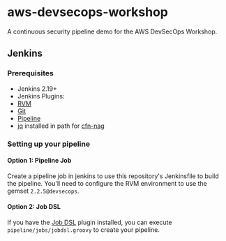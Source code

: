 # aws-devsecops-workshop
A continuous security pipeline demo for the AWS DevSecOps Workshop.

## Jenkins

### Prerequisites
* Jenkins 2.19+
* Jenkins Plugins:
 * [RVM](https://wiki.jenkins-ci.org/display/JENKINS/RVM+Plugin)
 * [Git](https://wiki.jenkins-ci.org/display/JENKINS/Git+Plugin)
 * [Pipeline](https://wiki.jenkins-ci.org/display/JENKINS/Pipeline+Plugin)
* [jq](https://stedolan.github.io/jq/manual/) installed in path for [cfn-nag](https://github.com/stelligent/cfn_nag)

### Setting up your pipeline

#### Option 1: Pipeline Job
Create a pipeline job in jenkins to use this repository's Jenkinsfile to build the pipeline. You'll need to configure the RVM environment to use the gemset `2.2.5@devsecops`.

#### Option 2: Job DSL
If you have the [Job DSL](https://wiki.jenkins-ci.org/display/JENKINS/Job+DSL+Plugin) plugin installed, you can execute `pipeline/jobs/jobdsl.groovy` to create your pipeline.
